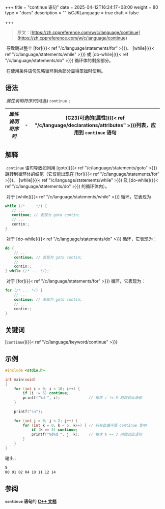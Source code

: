 +++
title = "continue 语句"
date = 2025-04-12T16:24:17+08:00
weight = 80
type = "docs"
description = ""
isCJKLanguage = true
draft = false

+++

> 原文：[https://zh.cppreference.com/w/c/language/continue](https://zh.cppreference.com/w/c/language/continue)

​	导致跳过整个 [for]({{< ref "/c/language/statements/for" >}})、 [while]({{< ref "/c/language/statements/while" >}}) 或 [do-while]({{< ref "/c/language/statements/do" >}}) 循环体的剩余部分。

​	在使用条件语句忽略循环剩余部分显得笨拙时使用。

## 语法

​	*属性说明符序列*(可选) `continue` `;`

| *属性说明符序列* | -    | (C23)可选的[属性]({{< ref "/c/language/declarations/attributes" >}})列表，应用到 `continue` 语句 |
| ---------------- | ---- | ------------------------------------------------------------ |

## 解释

​	`continue` 语句导致如同用 [goto]({{< ref "/c/language/statements/goto" >}}) 跳转到循环体的结尾（它仅能出现在 [for]({{< ref "/c/language/statements/for" >}})、 [while]({{< ref "/c/language/statements/while" >}}) 及 [do-while]({{< ref "/c/language/statements/do" >}}) 的循环体内）。

​	对于 [while]({{< ref "/c/language/statements/while" >}}) 循环，它表现为

```c
while (/* ... */) {
   // ... 
   continue; // 表现为 goto contin;
   // ... 
   contin:;
}
```

​	对于 [do-while]({{< ref "/c/language/statements/do" >}}) 循环，它表现为：

```c
do {
    // ... 
    continue; // 表现为 goto contin;
    // ... 
    contin:;
} while (/* ... */);
```

​	对于 [for]({{< ref "/c/language/statements/for" >}}) 循环，它表现为：

```c
for (/* ... */) {
    // ... 
    continue; // 表现为 goto contin;
    // ... 
    contin:;
}
```

## 关键词

[`continue`]({{< ref "/c/language/keyword/continue" >}})

## 示例

```c
#include <stdio.h>
 
int main(void) 
{
    for (int i = 0; i < 10; i++) {
        if (i != 5) continue;
        printf("%d ", i);             // 每次 i != 5 时跳过此语句
    }
 
    printf("\n");
 
    for (int j = 0; j < 2; j++) {
        for (int k = 0; k < 5; k++) { // 只有此循环受 continue 影响
            if (k == 3) continue;
            printf("%d%d ", j, k);    // 每次 k == 3 时跳过此语句
        }
    }
}
```

输出：

```txt
5
00 01 02 04 10 11 12 14
```

## 参阅

**`continue` 语句**的 **[C++ 文档](https://zh.cppreference.com/w/cpp/language/continue)**
